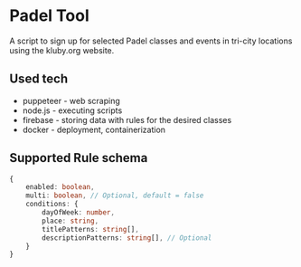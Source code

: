 # Padel Tool

A script to sign up for selected Padel classes and events in tri-city locations using the kluby.org website.

## Used tech

- puppeteer - web scraping
- node.js - executing scripts
- firebase - storing data with rules for the desired classes
- docker - deployment, containerization

## Supported Rule schema

```typescript
{
    enabled: boolean,
    multi: boolean, // Optional, default = false
    conditions: {
        dayOfWeek: number,
        place: string,
        titlePatterns: string[],
        descriptionPatterns: string[], // Optional
    }
}
```
